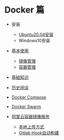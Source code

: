 # Docker 篇

* 安装
  + [Ubuntu20.04安装](../../Linux/Ubuntu/20.04/软件安装/安装Docker.md)
  + Windows10安装
* [基本使用](基本使用/README.md)
  + [镜像管理](基本使用/镜像管理.md)
  + [容器管理](基本使用/容器管理.md)
* [基础知识](基础知识/README.md)
* [历史闲谈](历史闲谈/README.md)

* [Docker Compose](Compose/README.md)
* [Docker Swarm](Swarm/README.md)

* [阿里云容器镜像服务](阿里云容器镜像服务/README.md)
  + [本地上传方式](阿里云容器镜像服务/本地上传方式.md)
  + [Gitlab Hook自动构建](阿里云容器镜像服务/gitlab_hook自动构建.md)
